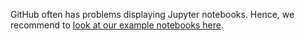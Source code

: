 GitHub often has problems displaying Jupyter notebooks. Hence, we recommend to [look at our example notebooks here](https://nbviewer.jupyter.org/github/mpicbg-csbd/phasenet/tree/master/notebooks/).
